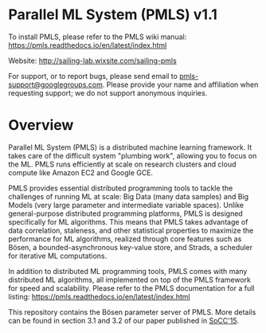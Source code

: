 Parallel ML System (PMLS) v1.1
==============================

To install PMLS, please refer to the PMLS wiki manual: https://pmls.readthedocs.io/en/latest/index.html<br>

Website: http://sailing-lab.wixsite.com/sailing-pmls

For support, or to report bugs, please send email to pmls-support@googlegroups.com. Please provide your name and affiliation when requesting support; we do not support anonymous inquiries.

Overview
========

Parallel ML System (PMLS) is a distributed machine learning framework. It takes care of the difficult system "plumbing work", allowing you to focus on the ML. PMLS runs efficiently at scale on research clusters and cloud compute like Amazon EC2 and Google GCE.

PMLS provides essential distributed programming tools to tackle the challenges of running ML at scale: Big Data (many data samples) and Big Models (very large parameter and intermediate variable spaces). Unlike general-purpose distributed programming platforms, PMLS is designed specifically for ML algorithms. This means that PMLS takes advantage of data correlation, staleness, and other statistical properties to maximize the performance for ML algorithms, realized through core features such as Bösen, a bounded-asynchronous key-value store, and Strads, a scheduler for iterative ML computations.

In addition to distributed ML programming tools, PMLS comes with many distributed ML algorithms, all implemented on top of the PMLS framework for speed and scalability. Please refer to the PMLS documentation for a full listing: https://pmls.readthedocs.io/en/latest/index.html

This repository contains the Bösen parameter server of PMLS. More details can be found in section 3.1 and 3.2 of our paper published in [SoCC'15](http://dl.acm.org/citation.cfm?id=2806778&CFID=637243775&CFTOKEN=54057576).
